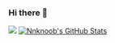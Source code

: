 ### Hi there 👋

<img src="https://github-readme-stats.vercel.app/api/top-langs/?username=Nnknoob&layout=compact&hide=html&theme=radical" />
<a href="https://awesome-github-stats.azurewebsites.net/index.html??cardType=level&theme=dark&preferLogin=false">    <img  alt="Nnknoob's GitHub Stats" src="https://awesome-github-stats.azurewebsites.net/user-stats/Nnknoob?cardType=level&theme=dark&preferLogin=false" />  </a>
